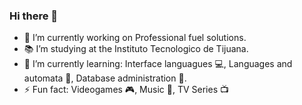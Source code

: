 ### Hi there 👋
- 🚗 I’m currently working on Professional fuel solutions.
- 📚 I’m studying at the Instituto Tecnologico de Tijuana.
- 🌱 I’m currently learning: Interface languagues 💻, Languages and automata 📜, Database administration 🔑.
- ⚡ Fun fact: Videogames 🎮, Music 🎵, TV Series 📺
<!--
**Rhernandez14/Rhernandez14** is a ✨ _special_ ✨ repository because its `README.md` (this file) appears on your GitHub profile.

Here are some ideas to get you started:

- 
- 🌱 I’m currently learning ...
- 👯 I’m looking to collaborate on ...
- 🤔 I’m looking for help with ...
- 💬 Ask me about ...
- 📫 How to reach me: ...
- 😄 Pronouns: ...
- ⚡ Fun fact: ...
-->
